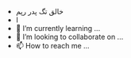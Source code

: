 - خالق تگ پدر رپم
- ا
- 🌱 I’m currently learning ...
- 💞️ I’m looking to collaborate on ...
- 📫 How to reach me ...

<!---
pedar-rap/pedar-rap is a ✨ special ✨ repository because its `README.md` (this file) appears on your GitHub profile.
You can click the Preview link to take a look at your changes.
--->
